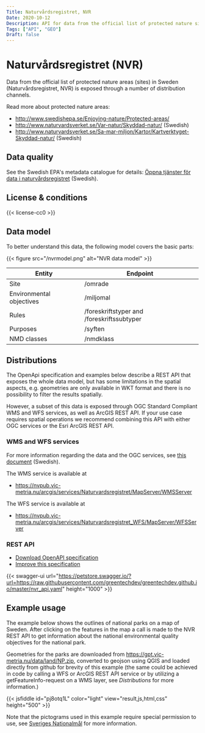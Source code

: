 ```yaml
---
Title: Naturvårdsregistret, NVR
Date: 2020-10-12
Description: API for data from the official list of protected nature sites in Sweden
Tags: ["API", "GEO"]
Draft: false
---
```


# Naturvårdsregistret (NVR)

Data from the official list of protected nature areas (sites) in Sweden (Naturvårdsregistret, NVR) is exposed through a number of distribution channels. 

Read more about protected nature areas:

 * http://www.swedishepa.se/Enjoying-nature/Protected-areas/
 * http://www.naturvardsverket.se/Var-natur/Skyddad-natur/ (Swedish)
 * http://www.naturvardsverket.se/Sa-mar-miljon/Kartor/Kartverktyget-Skyddad-natur/ (Swedish)

## Data quality

See the Swedish EPA's metadata catalogue for details: [Öppna tjänster för data i naturvårdsregistret](https://metadatakatalogen.naturvardsverket.se/metadatakatalogen/GetMetaDataById?id=50FE77C1-43A0-445A-B56C-6B729E21DC67) (Swedish).

## License & conditions 

{{< license-cc0 >}}

## Data model

To better understand this data, the following model covers the basic parts:

{{< figure src="/nvrmodel.png" alt="NVR data model" >}}


| Entity  | Endpoint  |
|---|---|
| Site  | /omrade  |
| Environmental objectives  | /miljomal  |
| Rules  | /foreskriftstyper and /foreskriftssubtyper  |
| Purposes  | /syften  |
| NMD classes  | /nmdklass  |

## Distributions

The OpenApi specification and examples below describe a REST API that exposes the whole data model, but has some limitations in the spatial aspects, e.g. geometries are only available in WKT format and there is no possibility to filter the results spatially. 

However, a subset of this data is exposed through OGC Standard Compliant WMS and WFS services, as well as ArcGIS REST API. If your use case requires spatial operations we recommend combining this API with either OGC services or the Esri ArcGIS REST API.

### WMS and WFS services

For more information regarding the data and the OGC services, see [this document](https://gpt.vic-metria.nu/data/land/Naturvardsregistret_beskrivning_av_oppna_data.pdf) (Swedish).

The WMS service is available at
* https://nvpub.vic-metria.nu/arcgis/services/Naturvardsregistret/MapServer/WMSServer

The WFS service is available at
* https://nvpub.vic-metria.nu/arcgis/services/Naturvardsregistret_WFS/MapServer/WFSServer

### REST API

* [Download OpenAPI specification](https://raw.githubusercontent.com/greentechdev/greentechdev.github.io/master/nvr_api.yaml)
* [Improve this specification](https://github.com/greentechdev/greentechdev.github.io/edit/master/nvr_api.yaml)

{{< swagger-ui url="https://petstore.swagger.io/?url=https://raw.githubusercontent.com/greentechdev/greentechdev.github.io/master/nvr_api.yaml" height="1000" >}}

## Example usage

The example below shows the outlines of national parks on a map of Sweden. After clicking on the features in the map a call is made to the NVR REST API to get information about the national environmental quality objectives for the national park.

Geometries for the parks are downloaded from https://gpt.vic-metria.nu/data/land/NP.zip, converted to geojson using QGIS and loaded directly from github for brevity of this example (the same could be achieved in code by calling a WFS or ArcGIS REST API service or by utilizing a getFeatureInfo-request on a WMS layer, see *Distributions* for more information.)

{{< jsfiddle id="pj8otq1L" color="light" view="result,js,html,css" height="500" >}}

Note that the pictograms used in this example require special permission to use, see [Sveriges Nationalmål](https://www.sverigesmiljomal.se/kontakt/grafisk-profil/) for more information.
